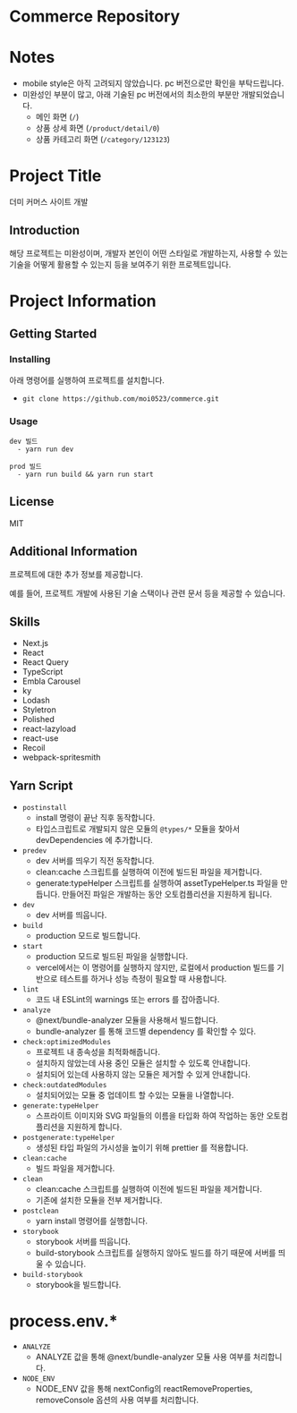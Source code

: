 # Commerce Repository

# Notes

* mobile style은 아직 고려되지 않았습니다. pc 버전으로만 확인을 부탁드립니다.
* 미완성인 부분이 많고, 아래 기술된 pc 버전에서의 최소한의 부분만 개발되었습니다.
  * 메인 화면 (`/`)
  * 상품 상세 화면 (`/product/detail/0`)
  * 상품 카테고리 화면 (`/category/123123`)

# Project Title

더미 커머스 사이트 개발

## Introduction

해당 프로젝트는 미완성이며, 개발자 본인이 어떤 스타일로 개발하는지, 사용할 수 있는 기술을 어떻게 활용할 수 있는지 등을 보여주기 위한 프로젝트입니다.

# Project Information

## Getting Started

### Installing

아래 명령어를 실행하여 프로젝트를 설치합니다.

- `git clone https://github.com/moi0523/commerce.git`

### Usage

```
dev 빌드
  - yarn run dev
  
prod 빌드
  - yarn run build && yarn run start
```

## License

MIT

## Additional Information

프로젝트에 대한 추가 정보를 제공합니다.

예를 들어, 프로젝트 개발에 사용된 기술 스택이나 관련 문서 등을 제공할 수 있습니다.

## Skills

- Next.js
- React
- React Query
- TypeScript
- Embla Carousel
- ky
- Lodash
- Styletron
- Polished
- react-lazyload
- react-use
- Recoil
- webpack-spritesmith

## Yarn Script

- `postinstall`
  - install 명령이 끝난 직후 동작합니다.
  - 타입스크립트로 개발되지 않은 모듈의 `@types/*` 모듈을 찾아서 devDependencies 에 추가합니다.
- `predev`
  - dev 서버를 띄우기 직전 동작합니다.
  - clean:cache 스크립트를 실행하여 이전에 빌드된 파일을 제거합니다.
  - generate:typeHelper 스크립트를 실행하여 assetTypeHelper.ts 파일을 만듭니다. 만들어진 파일은 개발하는 동안 오토컴플리션을 지원하게 됩니다.
- `dev`
  - dev 서버를 띄웁니다.
- `build`
  - production 모드로 빌드합니다.
- `start`
  - production 모드로 빌드된 파일을 실행합니다.
  - vercel에서는 이 명령어를 실행하지 않지만, 로컬에서 production 빌드를 기반으로 테스트를 하거나 성능 측정이 필요할 때 사용합니다.
- `lint`
  - 코드 내 ESLint의 warnings 또는 errors 를 잡아줍니다.
- `analyze`
  - @next/bundle-analyzer 모듈을 사용해서 빌드합니다.
  - bundle-analyzer 를 통해 코드별 dependency 를 확인할 수 있다.
- `check:optimizedModules`
  - 프로젝트 내 종속성을 최적화해줍니다.
  - 설치하지 않았는데 사용 중인 모듈은 설치할 수 있도록 안내합니다.
  - 설치되어 있는데 사용하지 않는 모듈은 제거할 수 있게 안내합니다.
- `check:outdatedModules`
  - 설치되어있는 모듈 중 업데이트 할 수있는 모듈을 나열합니다.
- `generate:typeHelper`
  - 스프라이트 이미지와 SVG 파일들의 이름을 타입화 하여 작업하는 동안 오토컴플리션을 지원하게 합니다.
- `postgenerate:typeHelper`
  - 생성된 타입 파일의 가시성을 높이기 위해 prettier 를 적용합니다.
- `clean:cache`
  - 빌드 파일을 제거합니다.
- `clean`
  - clean:cache 스크립트를 실행하여 이전에 빌드된 파일을 제거합니다.
  - 기존에 설치한 모듈을 전부 제거합니다.
- `postclean`
  - yarn install 명령어를 실행합니다.
- `storybook`
  - storybook 서버를 띄웁니다.
  - build-storybook 스크립트를 실행하지 않아도 빌드를 하기 때문에 서버를 띄울 수 있습니다.
- `build-storybook`
  - storybook을 빌드합니다.

# process.env.*

- `ANALYZE`
  - ANALYZE 값을 통해 @next/bundle-analyzer 모듈 사용 여부를 처리합니다.
- `NODE_ENV`
  - NODE_ENV 값을 통해 nextConfig의 reactRemoveProperties, removeConsole 옵션의 사용 여부를 처리합니다.
